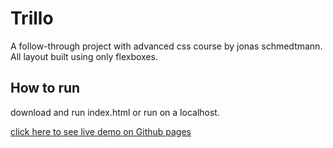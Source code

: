 # Trillo

A follow-through project with advanced css course by jonas schmedtmann. All layout built using only flexboxes.

## How to run

download and run index.html or run on a localhost.

[click here to see live demo on Github pages](https://mostafaei2002.github.io/trillo/)
